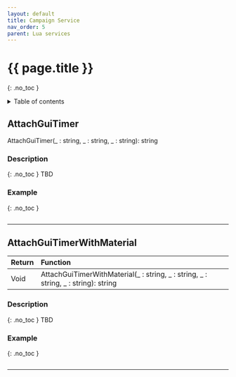 ```yaml
---
layout: default
title: Campaign Service
nav_order: 5
parent: Lua services
---
```


# {{ page.title }}
{: .no_toc }

<details markdown="block">
  <summary>
    Table of contents
  </summary>
  {: .text-delta }
1. TOC
{:toc}
</details>


## AttachGuiTimer
AttachGuiTimer(_ : string, _ : string, _ : string): string
### Description
{: .no_toc }
TBD
### Example
{: .no_toc }
```lua

```  
---

## AttachGuiTimerWithMaterial

| Return | Function |
|:-------------|:--------------|
| Void | AttachGuiTimerWithMaterial(_ : string, _ : string, _ : string, _ : string): string |

### Description
{: .no_toc }
TBD
### Example
{: .no_toc }
```lua

```
---